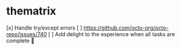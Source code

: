 # thematrix

[x] Handle try/except errors
[ ] https://github.com/octo-org/octo-repo/issues/740
[ ] Add delight to the experience when all tasks are complete :tada:
